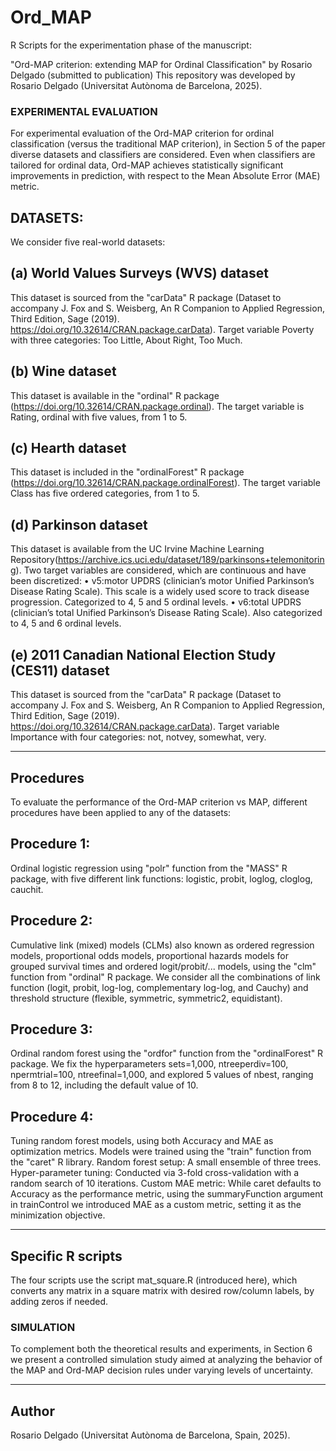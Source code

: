 # Ord_MAP

R Scripts for the experimentation phase of the manuscript:

"Ord-MAP criterion: extending MAP for Ordinal Classification"
by Rosario Delgado (submitted to publication)
This repository was developed by Rosario Delgado (Universitat Autònoma de Barcelona, 2025).

### EXPERIMENTAL EVALUATION 
For experimental evaluation of the Ord-MAP criterion for ordinal classification (versus the traditional MAP criterion), in Section 5 of the paper diverse datasets and classifiers are considered. Even when classifiers are tailored for ordinal data, Ord-MAP achieves statistically significant improvements in prediction, with respect to the Mean Absolute Error (MAE) metric. 

## DATASETS: 
We consider five real-world datasets:

## (a) World Values Surveys (WVS) dataset 
This dataset is sourced from the "carData" R package (Dataset to accompany J. Fox and S. Weisberg, An R Companion to Applied Regression, Third Edition, Sage (2019). https://doi.org/10.32614/CRAN.package.carData). Target variable Poverty with three categories: Too Little, About Right, Too Much. 

## (b) Wine dataset 
This dataset is available in the "ordinal" R package (https://doi.org/10.32614/CRAN.package.ordinal). The target variable is Rating, ordinal with five values, from 1 to 5. 

## (c) Hearth dataset
This dataset is included in the "ordinalForest" R package (https://doi.org/10.32614/CRAN.package.ordinalForest). The target variable Class has five ordered categories, from 1 to 5. 

## (d) Parkinson dataset 
This dataset is available from the UC Irvine Machine Learning Repository(https://archive.ics.uci.edu/dataset/189/parkinsons+telemonitoring). Two target variables are considered, which are continuous and have been discretized: 
• v5:motor UPDRS (clinician’s motor Unified Parkinson’s Disease Rating Scale). This scale is a widely used score to track disease progression. Categorized to 4, 5 and 5 ordinal levels. 
• v6:total UPDRS (clinician’s total Unified Parkinson’s Disease Rating Scale). Also categorized to 4, 5 and 6 ordinal levels.  

## (e) 2011 Canadian National Election Study (CES11) dataset
This dataset is sourced from the "carData" R package (Dataset to accompany J. Fox and S. Weisberg, An R Companion to Applied Regression, Third Edition, Sage (2019). https://doi.org/10.32614/CRAN.package.carData). Target variable Importance with four categories: not, notvey, somewhat, very. 

____________________________

## Procedures
To evaluate the performance of the Ord-MAP criterion vs MAP, different procedures have been applied to any of the datasets:

## Procedure 1: 
Ordinal logistic regression using "polr" function from the "MASS" R package, with five different link functions: logistic, probit, loglog, cloglog, cauchit. 

## Procedure 2: 
Cumulative link (mixed) models (CLMs) also known as ordered regression models, proportional odds models, proportional hazards models for grouped survival times and ordered logit/probit/... models, using the "clm" function from "ordinal" R package. We consider all the combinations of link function (logit, probit, log-log, complementary log-log, and Cauchy) and threshold structure (flexible, symmetric, symmetric2, equidistant). 

## Procedure 3:
Ordinal random forest using the "ordfor" function from the "ordinalForest" R package. We fix the hyperparameters sets=1,000, ntreeperdiv=100, npermtrial=100,
ntreefinal=1,000, and explored 5 values of nbest, ranging from 8 to 12, including the default value of 10.

## Procedure 4: 
Tuning random forest models, using both Accuracy and MAE as optimization metrics. Models were trained using the "train" function from the "caret" R library.  Random forest setup: A small ensemble of three trees. Hyper-parameter tuning: Conducted via 3-fold cross-validation with a random search of 10 iterations. Custom MAE metric: While caret defaults to Accuracy as the performance metric, using the summaryFunction argument in trainControl
we introduced MAE as a custom metric, setting it as the minimization objective.

_____________________________

## Specific R scripts
The four scripts use the script mat_square.R (introduced here), which converts any matrix in a square matrix with desired row/column labels, by adding zeros if needed.


### SIMULATION 
To complement both the theoretical results and experiments, in Section 6 we present a controlled simulation study aimed at analyzing the behavior of the MAP and Ord-MAP decision rules under varying levels of uncertainty.

____________________________

## Author
Rosario Delgado (Universitat Autònoma de Barcelona, Spain, 2025).


